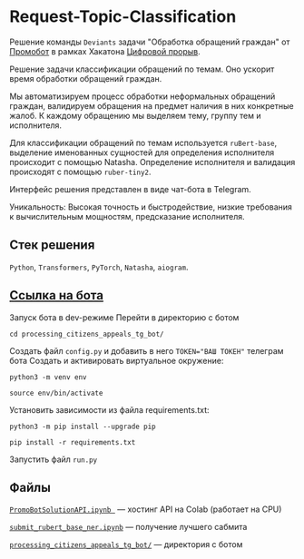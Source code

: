 # Request-Topic-Classification  

Решение команды `Deviаnts` задачи "Обработка обращений граждан" от [Промобот](https://promo-bot.ru/) в рамках Хакатона [Цифровой прорыв](https://hacks-ai.ru).

Решение задачи классификации обращений по темам. Оно ускорит время обработки обращений граждан.

Мы автоматизируем процесс обработки неформальных обращений граждан, валидируем обращения на предмет наличия в них конкретные жалоб.
К каждому обращению мы выделяем тему, группу тем и исполнителя.

Для классификации обращений по темам используется `ruBert-base`, выделение именованных сущностей для определения исполнителя происходит с помощью Natasha. Определение исполнителя и валидация происходят с помощью `ruber-tiny2`.

Интерфейс решения представлен в виде чат-бота в Telegram.

Уникальность:
Высокая точность и быстродействие, низкие требования к вычислительным мощностям, предсказание исполнителя.


## Стек решения
`Python`, `Transformers`, `PyTorch`, `Natasha`, `aiogram`.

## [Ссылка на бота](https://t.me/processing_appeals_bot)
Запуск бота в dev-режиме
Перейти в директорию с ботом
```
cd processing_citizens_appeals_tg_bot/
```
Создать файл `config.py` и добавить в него `TOKEN="ВАШ ТОКЕН"` телеграм бота 
Cоздать и активировать виртуальное окружение:
```
python3 -m venv env
```
```
source env/bin/activate
```
Установить зависимости из файла requirements.txt:
```
python3 -m pip install --upgrade pip 
```
```
pip install -r requirements.txt
```
Запустить файл `run.py`


## Файлы

[`PromoBotSolutionAPI.ipynb `](PromoBotSolutionAPI.ipynb) — хостинг API на Colab (работает на CPU)

[`submit_rubert_base_ner.ipynb`](submit_rubert_base_ner.ipynb) — получение лучшего сабмита

[`processing_citizens_appeals_tg_bot/`](processing_citizens_appeals_tg_bot/) — директория с ботом 
